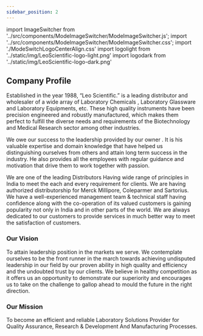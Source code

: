 ```yaml
---
sidebar_position: 2
---
```


import ImageSwitcher from '../src/components/ModeImageSwitcher/ModeImageSwitcher.js';
import '../src/components/ModeImageSwitcher/ModeImageSwitcher.css';
import './ModeSwitchLogoCenterAlign.css'
import logolight from '../static/img/LeoScientific-logo-light.png'
import logodark from '../static/img/LeoScientific-logo-dark.png'



<!-- ![](../../static/img/Leoscientific-logo-dark.png)

![](../../static/img/Leoscientific-logo-light.svg) -->

<!-- ---
sidebar_position: 100
--- -->


<!-- <ImageSwitcher 
lightImageSrc="//satyr.io/300/black?text=LightMode"
darkImageSrc="//satyr.io/300/white?text=DarkMode"/> -->


<div className="div-center-alignments">
<ImageSwitcher 
lightImageSrc={logolight}
darkImageSrc={logodark}
//lightImageSrc="../../static/img/LeoScientific-logo-light.svg" // baseUrl: '/'?
//darkImageSrc="../../static/img/Leoscientific-logo-dark.png"   // baseUrl: '/'?
//lightImageSrc="../../../static/img/LeoScientific-logo-light.svg" // baseUrl: '/saji-leoscientific-website/'
//darkImageSrc="../../../static/img/Leoscientific-logo-dark.png" // baseUrl: '/saji-leoscientific-website/'
/>
</div>

<!-- # About Us -->

## Company Profile

Established in the year 1988, “Leo Scientific.” is a leading distributor and wholesaler of a wide array of Laboratory Chemicals , Laboratory Glassware and Laboratory Equipments, etc. These high quality instruments have been precision engineered and robustly manufactured, which makes them perfect to fulfill the diverse needs and requirements of the Biotechnology and Medical Research sector among other industries.

We owe our success to the leadership provided by our owner . It is his valuable expertise and domain knowledge that have helped us distinguishing ourselves from others and attain long term success in the industry. He also provides all the employees with regular guidance and motivation that drive them to work together with passion.

We are one of the leading Distributors Having wide range of principles in India to meet the each and every requirement for clients. We are having authorized distributorship for Merck Millipore, Coleparmer and Sartorius. We have a well-experienced management team & technical staff having confidence along with the co-operation of its valued customers is gaining popularity not only in India and in other parts of the world. We are always dedicated to our customers to provide services in much better way to meet the satisfaction of customers.


### Our Vision

To attain leadership position in the markets we serve.
We contemplate ourselves to be the front runner in the march towards achieving undisputed leadership in our field by our proven ability in high quality and efficiency and the undoubted trust by our clients. We believe in healthy competition as it offers us an opportunity to demonstrate our superiority and encourages us to take on the challenge to gallop ahead to mould the future in the right direction. 


### Our Mission

To become an efficient and reliable Laboratory Solutions Provider for Quality Assurance, Research & Development And Manufacturing Processes.